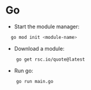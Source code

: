 # Go

- Start the module manager:
```bash
  go mod init <module-name>
```
- Download a module:
```bash
    go get rsc.io/quote@latest
```
- Run go:
```bash
    go run main.go
```